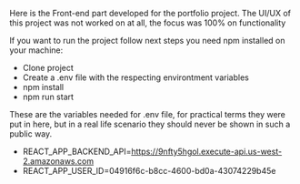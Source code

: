 Here is the Front-end part developed for the portfolio project.
The UI/UX of this project was not worked on at all, the focus was 100% on functionality

If you want to run the project follow next steps you need npm installed on your machine:
  - Clone project
  - Create a .env file with the respecting environtment variables
  - npm install
  - npm run start


These are the variables needed for .env file, for practical terms they were put in here, but in a real life scenario they should never be shown in such a public way.
  - REACT_APP_BACKEND_API=https://9nfty5hgol.execute-api.us-west-2.amazonaws.com
  - REACT_APP_USER_ID=04916f6c-b8cc-4600-bd0a-43074229b45e
